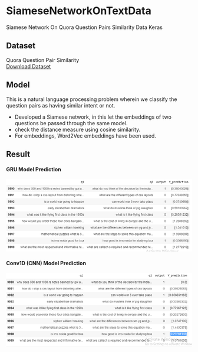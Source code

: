 # SiameseNetworkOnTextData
Siamese Network On Quora Question Pairs Similarity Data Keras 


## Dataset 
Quora Question Pair Similarity</br>
[Download Dataset](https://www.kaggle.com/c/quora-question-pairs)</br>

## Model
This is a natural language processing problem wherein we classify the question pairs as having similar intent or not.
- Developed a Siamese network, in this let the embeddings of two questions be passed through the same model. 
- check the distance measure using cosine similarity. 
- For embeddings, Word2Vec embeddings have been used.

## Result<br />

#### GRU Model Prediction<br />
![](https://github.com/TanyaChutani/Siamese-Network-On-Text-Data/blob/master/result/gru.PNG)<br />

#### Conv1D (CNN) Model Prediction<br />
![](https://github.com/TanyaChutani/Siamese-Network-On-Text-Data/blob/master/result/cnn.PNG)
